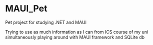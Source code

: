 # MAUI_Pet
Pet project for studying .NET and MAUI 

Trying to use as much information as I can from ICS course of my uni simultaneously playing around with MAUI framework and SQLite db
